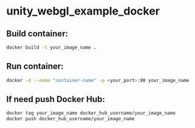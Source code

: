 # unity_webgl_example_docker

## Build container:
```bash
docker build -t your_image_name .
```

## Run container:
```bash
docker -d --name "container-name" -p <your_port>:80 your_image_name
```
## If need push Docker Hub:
```bash
docker tag your_image_name docker_hub_username/your_image_name
docker push docker_hub_username/your_image_name
```
